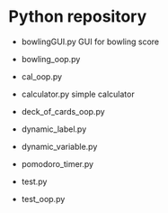 # Python repository

- bowlingGUI.py
  GUI for bowling score

- bowling_oop.py

- cal_oop.py

- calculator.py
  simple calculator

- deck_of_cards_oop.py

- dynamic_label.py

- dynamic_variable.py

- pomodoro_timer.py

- test.py

- test_oop.py
